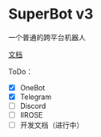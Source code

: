 # SuperBot v3
一个普通的跨平台机器人

[文档](./docs)

ToDo：
- [x] OneBot
- [x] Telegram
- [ ] Discord
- [ ] IIROSE
- [ ] 开发文档（进行中）